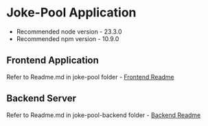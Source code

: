 # Joke-Pool Application

- Recommended node version - 23.3.0
- Recommended npm version - 10.9.0

## Frontend Application
Refer to Readme.md in joke-pool folder - [Frontend Readme](https://github.com/kiranjajal136/jokes/blob/main/joke-pool/README.md)

## Backend Server
Refer to Readme.md in joke-pool-backend folder - [Backend Readme](https://github.com/kiranjajal136/jokes/blob/main/joke-pool-backend/README.md)
